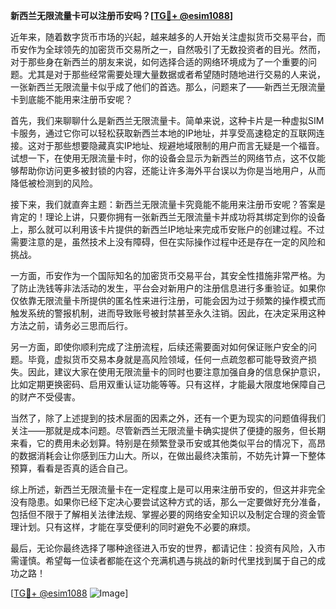 **新西兰无限流量卡可以注册币安吗？[[TG💪+ @esim1088](https://t.me/s/esim1088)]**

近年来，随着数字货币市场的兴起，越来越多的人开始关注虚拟货币交易平台，而币安作为全球领先的加密货币交易所之一，自然吸引了无数投资者的目光。然而，对于那些身在新西兰的朋友来说，如何选择合适的网络环境成为了一个重要的问题。尤其是对于那些经常需要处理大量数据或者希望随时随地进行交易的人来说，一张新西兰无限流量卡似乎成了他们的首选。那么，问题来了——新西兰无限流量卡到底能不能用来注册币安呢？

首先，我们来聊聊什么是新西兰无限流量卡。简单来说，这种卡片是一种虚拟SIM卡服务，通过它你可以轻松获取新西兰本地的IP地址，并享受高速稳定的互联网连接。这对于那些想要隐藏真实IP地址、规避地域限制的用户而言无疑是一个福音。试想一下，在使用无限流量卡时，你的设备会显示为新西兰的网络节点，这不仅能够帮助你访问更多被封锁的内容，还能让许多海外平台误以为你是当地用户，从而降低被检测到的风险。

接下来，我们就直奔主题：新西兰无限流量卡究竟能不能用来注册币安呢？答案是肯定的！理论上讲，只要你拥有一张新西兰无限流量卡并成功将其绑定到你的设备上，那么就可以利用该卡片提供的新西兰IP地址来完成币安账户的创建过程。不过需要注意的是，虽然技术上没有障碍，但在实际操作过程中还是存在一定的风险和挑战。

一方面，币安作为一个国际知名的加密货币交易平台，其安全性措施非常严格。为了防止洗钱等非法活动的发生，平台会对新用户的注册信息进行多重验证。如果你仅依靠无限流量卡所提供的匿名性来进行注册，可能会因为过于频繁的操作模式而触发系统的警报机制，进而导致账号被封禁甚至永久注销。因此，在决定采用这种方法之前，请务必三思而后行。

另一方面，即使你顺利完成了注册流程，后续还需要面对如何保证账户安全的问题。毕竟，虚拟货币交易本身就是高风险领域，任何一点疏忽都可能导致资产损失。因此，建议大家在使用无限流量卡的同时也要注意加强自身的信息保护意识，比如定期更换密码、启用双重认证功能等等。只有这样，才能最大限度地保障自己的财产不受侵害。

当然了，除了上述提到的技术层面的因素之外，还有一个更为现实的问题值得我们关注——那就是成本问题。尽管新西兰无限流量卡确实提供了便捷的服务，但长期来看，它的费用未必划算。特别是在频繁登录币安或其他类似平台的情况下，高昂的数据消耗会让你感到压力山大。所以，在做出最终决策前，不妨先计算一下整体预算，看看是否真的适合自己。

综上所述，新西兰无限流量卡在一定程度上是可以用来注册币安的，但这并非完全没有隐患。如果你已经下定决心要尝试这种方式的话，那么一定要做好充分准备，包括但不限于了解相关法律法规、掌握必要的网络安全知识以及制定合理的资金管理计划。只有这样，才能在享受便利的同时避免不必要的麻烦。

最后，无论你最终选择了哪种途径进入币安的世界，都请记住：投资有风险，入市需谨慎。希望每一位读者都能在这个充满机遇与挑战的新时代里找到属于自己的成功之路！

[[TG💪+ @esim1088](https://t.me/s/esim1088) ![Image](https://i.postimg.cc/4NQfJmqS/Snipaste-2025-05-13-00-14-12.png)]